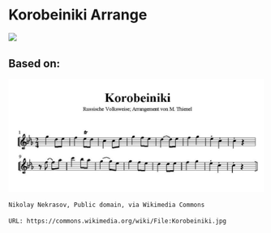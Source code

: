 # Korobeiniki Arrange

![](https://github.com/user-attachments/assets/beb57b18-478c-42e9-9cca-f608fd205eaa)

## Based on:

![](./Korobeiniki.jpg)

```
Nikolay Nekrasov, Public domain, via Wikimedia Commons

URL: https://commons.wikimedia.org/wiki/File:Korobeiniki.jpg
```
